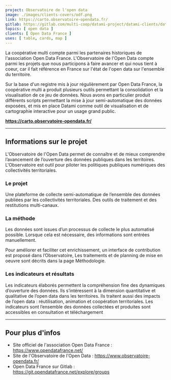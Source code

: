 ```yaml
---
project: Observatoire de l'open data 
image: ./images/clients-covers/odf.png
link: https://carto.observatoire-opendata.fr/
gitlab: https://gitlab.com/multi-coop/datami-project/datami-clients/datami-odf-observatoire
topics: [ open data ]
clients: [ Open Data France ]
uses: [ table, cards, map ]
---
```


La coopérative multi compte parmi les partenaires historiques de l'association Open Data France. L'Observatoire de l'Open Data compte parmi les projets que nous participons à faire avancer et qui nous tient à coeur, car il fait référence en France sur l'état de l'open data sur l'ensemble du territoire.

Sur la base d'un registre mis à jour régulièrement par Open Data France, la coopérative multi a produit plusieurs outils permettant la consolidation et la visualisation de ce jeu de données. Nous avons en particulier produit différents scripts permettant la mise à jour semi-automatique des données exposées, et mis en place Datami comme outil de visualisation et de cartographie interactive pour un usage grand public.

**https://carto.observatoire-opendata.fr/**

---

## Informations sur le projet

L'Observatoire de l'Open Data permet de connaître et de mieux comprendre l’avancement de l’ouverture des données publiques dans les territoires. L'Observatoire est outil pour piloter les politiques publiques numériques des collectivités territoriales.

### Le projet

Une plateforme de collecte semi-automatique de l’ensemble des données publiées par les collectivités territoriales. Des outils de traitement et des restitutions multi-canaux.

### La méthode

Les données sont issues d’un processus de collecte le plus automatisé possible. Lorsque cela est nécessaire, des informations sont entrées manuellement.

Pour améliorer et faciliter cet enrichissement, un interface de contribution est proposé dans l’Observatoire, Les traitements et de planning de mise en oeuvre sont décrits dans la page Méthodologie.

### Les indicateurs et résultats

Les indicateurs élaborés permettent la compréhension fine des dynamiques d’ouverture des données. Ils s’intéressent à la dimension quantitative et qualitative de l’open data dans les territoires. Ils traitent aussi des impacts de l’open data : réutilisation, animation et coopération territoriales. Les indicateurs sont l’ensemble des données collectées et produites sont accessibles en consultation et téléchargement

---

## Pour plus d'infos

- Site officiel de l'association Open Data France : https://www.opendatafrance.net/
- Site de l'Observatoire de l'Open Data : https://www.observatoire-opendata.fr/
- Open Data France sur Gitlab : https://git.opendatafrance.net/explore/groups